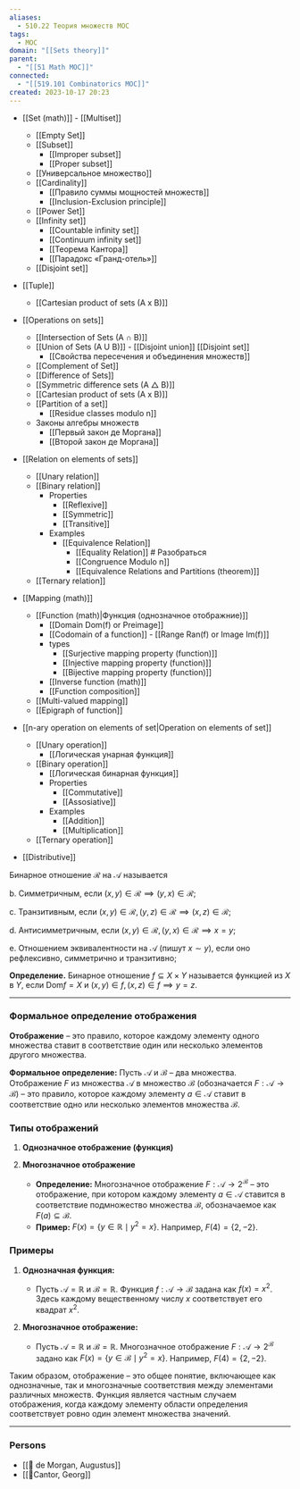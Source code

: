 ```yaml
---
aliases:
  - 510.22 Теория множеств MOC
tags:
  - MOC
domain: "[[Sets theory]]"
parent:
  - "[[51 Math MOC]]"
connected:
  - "[[519.101 Combinatorics MOC]]"
created: 2023-10-17 20:23
---
```


- [[Set (math)]] - [[Multiset]]
	- [[Empty Set]]
	- [[Subset]]
		- [[Improper subset]]
		- [[Proper subset]]
	- [[Универсальное множество]]
	- [[Cardinality]] 
		- [[Правило суммы мощностей множеств]]
		- [[Inclusion-Exclusion principle]]
	- [[Power Set]]
	- [[Infinity set]]
		- [[Countable infinity set]]
		- [[Continuum infinity set]]
		- [[Теорема Кантора]]
		- [[Парадокс «Гранд-отель»]]
	- [[Disjoint set]]
- [[Tuple]]
	- [[Cartesian product of sets (A x B)]]

- [[Operations on sets]]
	- [[Intersection of Sets (A ∩ B)]]
	- [[Union of Sets (A U B)]]  - [[Disjoint union]]  [[Disjoint set]]
		- [[Свойства пересечения и объединения множеств]]
	- [[Complement of Set]]
	- [[Difference of Sets]]
	- [[Symmetric difference sets (A △ B)]]
	- [[Cartesian product of sets (A x B)]]
	- [[Partition of a set]]
		- [[Residue classes modulo n]]
	- Законы алгебры множеств
		- [[Первый закон де Моргана]]
		- [[Второй закон де Моргана]]

- [[Relation on elements of sets]]
	- [[Unary relation]]
	- [[Binary relation]]
		- Properties
			- [[Reflexive]] 
			- [[Symmetric]] 
			- [[Transitive]] 
		- Examples
			- [[Equivalence Relation]]
				- [[Equality Relation]] # Разобраться
				- [[Congruence Modulo n]]
				- [[Equivalence Relations and Partitions (theorem)]]
	- [[Ternary relation]]

- [[Mapping (math)]]
	- [[Function (math)|Функция (однозначное отображние)]]
		- [[Domain Dom(f) or Preimage]] 
		- [[Codomain of a function]] - [[Range Ran(f) or Image Im(f)]]
		- types
			- [[Surjective mapping property (function)]]
			- [[Injective mapping property (function)]]
			- [[Bijective mapping property (function)]]
		- [[Inverse function (math)]]
		- [[Function composition]]
	- [[Multi-valued mapping]]
	- [[Epigraph of function]]

- [[n-ary operation on elements of set|Operation on elements of set]]
	- [[Unary operation]]
		- [[Логическая унарная функция]]
	- [[Binary operation]]
		- [[Логическая бинарная функция]]
		- Properties
			- [[Commutative]]
			- [[Assosiative]]
		- Examples
			- [[Addition]]
			- [[Multiplication]]
	- [[Ternary operation]]


- [[Distributive]]


Бинарное отношение $\mathcal{R}$ на $\mathcal{A}$ называется

b. Симметричным, если $(x, y) \in \mathcal{R} \implies (y, x) \in \mathcal{R}$;

c. Транзитивным, если $(x, y) \in \mathcal{R}, (y, z) \in \mathcal{R} \implies (x, z) \in \mathcal{R}$;

d. Антисимметричным, если $(x, y) \in \mathcal{R}, (y, x) \in \mathcal{R} \implies x = y$;

e. Отношением эквивалентности на $\mathcal{A}$ (пишут $x \sim y$), если оно рефлексивно, симметрично и транзитивно;

**Определение.** Бинарное отношение $f \subseteq X \times Y$ называется функцией из $X$ в $Y$, если $\text{Dom} f = X$ и $(x, y) \in f, (x, z) \in f \implies y = z$.

---





### Формальное определение отображения

**Отображение** – это правило, которое каждому элементу одного множества ставит в соответствие один или несколько элементов другого множества.

**Формальное определение:**
Пусть $\mathcal{A}$ и $\mathcal{B}$ – два множества. Отображение $F$ из множества $\mathcal{A}$ в множество $\mathcal{B}$ (обозначается $F: \mathcal{A} \to \mathcal{B}$) – это правило, которое каждому элементу $a \in \mathcal{A}$ ставит в соответствие одно или несколько элементов множества $\mathcal{B}$. 

### Типы отображений

1. **Однозначное отображение (функция)**



2. **Многозначное отображение**

    - **Определение:** Многозначное отображение $F: \mathcal{A} \to 2^{\mathcal{B}}$ – это отображение, при котором каждому элементу $a \in \mathcal{A}$ ставится в соответствие подмножество множества $\mathcal{B}$, обозначаемое как $F(a) \subseteq \mathcal{B}$.
    - **Пример:** $F(x) = \{y \in \mathbb{R} \mid y^2 = x\}$. Например, $F(4) = \{2, -2\}$.

### Примеры

1. **Однозначная функция:**
    - Пусть $\mathcal{A} = \mathbb{R}$ и $\mathcal{B} = \mathbb{R}$. Функция $f: \mathcal{A} \to \mathcal{B}$ задана как $f(x) = x^2$. Здесь каждому вещественному числу $x$ соответствует его квадрат $x^2$.

2. **Многозначное отображение:**
    - Пусть $\mathcal{A} = \mathbb{R}$ и $\mathcal{B} = \mathbb{R}$. Многозначное отображение $F: \mathcal{A} \to 2^{\mathcal{B}}$ задано как $F(x) = \{y \in \mathcal{B} \mid y^2 = x\}$. Например, $F(4) = \{2, -2\}$.

Таким образом, отображение – это общее понятие, включающее как однозначные, так и многозначные соответствия между элементами различных множеств. Функция является частным случаем отображения, когда каждому элементу области определения соответствует ровно один элемент множества значений.



---

### Persons
- [[👤 de Morgan, Augustus]]
- [[👤Cantor, Georg]]